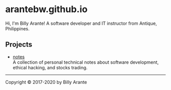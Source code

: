 # arantebw.github.io

Hi, I'm Billy Arante! A software developer and IT instructor from Antique, Philippines.

## Projects

- [notes](http://billyarante.com/notes)  
  A collection of personal technical notes about software development, ethical hacking, and stocks trading.

---
Copyright &copy; 2017-2020 by Billy Arante
